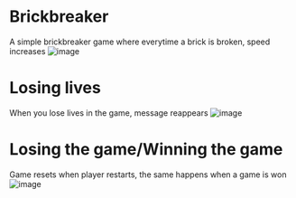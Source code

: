 # Brickbreaker
A simple brickbreaker game where everytime a brick is broken, speed increases 
![image](https://user-images.githubusercontent.com/85686740/123129651-66aaba80-d44c-11eb-8d83-408ccd7fbf59.png)
# Losing lives
When you lose lives in the game, message reappears
![image](https://user-images.githubusercontent.com/85686740/123129816-85a94c80-d44c-11eb-8661-535df23d2f55.png)
# Losing the game/Winning the game
Game resets when player restarts, the same happens when a game is won
![image](https://user-images.githubusercontent.com/85686740/123130129-d0c35f80-d44c-11eb-88ce-e6b25b09433a.png)


